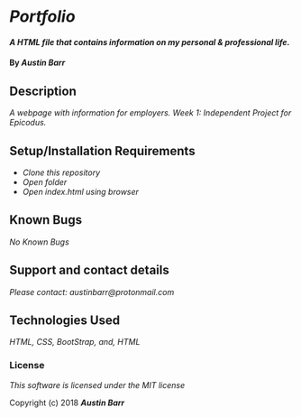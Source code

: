 # _Portfolio_

#### _A HTML file that contains information on my personal & professional life._

#### By _**Austin Barr**_

## Description

_A webpage with information for employers. Week 1: Independent Project for Epicodus._

## Setup/Installation Requirements

* _Clone this repository_
* _Open folder_
* _Open index.html using browser_


## Known Bugs

_No Known Bugs_

## Support and contact details

_Please contact: austinbarr@protonmail.com_

## Technologies Used

_HTML, CSS, BootStrap, and, HTML_

### License

*This software is licensed under the MIT license*

Copyright (c) 2018 **_Austin Barr_**
